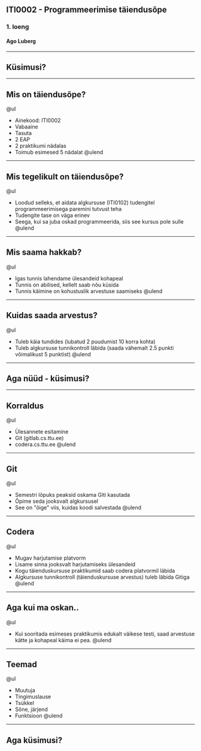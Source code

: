 ## ITI0002 - Programmeerimise täiendusõpe
### 1. loeng
#### Ago Luberg
---

## Küsimusi?

---

## Mis on täiendusõpe?

@ul
- Ainekood: ITI0002
- Vabaaine
- Tasuta
- 2 EAP
- 2 praktikumi nädalas
- Toimub esimesed 5 nädalat
@ulend

---

## Mis tegelikult on täiendusõpe?

@ul
- Loodud selleks, et aidata algkursuse (ITI0102) tudengitel programmeerimisega paremini tutvust teha
- Tudengite tase on väga erinev
- Seega, kui sa juba oskad programmeerida, siis see kursus pole sulle
@ulend

---

## Mis saama hakkab?

@ul
- Igas tunnis lahendame ülesandeid kohapeal
- Tunnis on abilised, kellelt saab nõu küsida
- Tunnis käimine on kohustuslik arvestuse saamiseks
@ulend

---

## Kuidas saada arvestus?

@ul
- Tuleb käia tundides (lubatud 2 puudumist 10 korra kohta)
- Tuleb algkursuse tunnikontroll läbida (saada vähemalt 2.5 punkti võimalikust 5 punktist)
@ulend

---

## Aga nüüd - küsimusi?

---

## Korraldus

@ul
- Ülesannete esitamine
 - Git (gitlab.cs.ttu.ee)
 - codera.cs.ttu.ee
@ulend

---

## Git

@ul
- Semestri lõpuks peaksid oskama Giti kasutada
- Õpime seda jooksvalt algkursusel
- See on "õige" viis, kuidas koodi salvestada
@ulend

---

## Codera

@ul
- Mugav harjutamise platvorm
- Lisame sinna jooksvalt harjutamiseks ülesandeid
- Kogu täienduskursuse praktikumid saab codera platvormil läbida
- Algkursuse tunnikontroll (täienduskursuse arvestus) tuleb läbida Gitiga
@ulend

---

## Aga kui ma oskan..

@ul
- Kui sooritada esimeses praktikumis edukalt väikese testi, saad arvestuse kätte ja kohapeal käima ei pea.
@ulend

---

## Teemad

@ul
- Muutuja
- Tingimuslause
- Tsükkel
- Sõne, järjend
- Funktsioon
@ulend

---

## Aga küsimusi?
